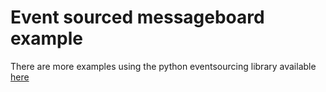 # Event sourced messageboard example

There are more examples using the python eventsourcing library available [here](https://eventsourcing.readthedocs.io/en/v9.0.1/topics/examples.html)
